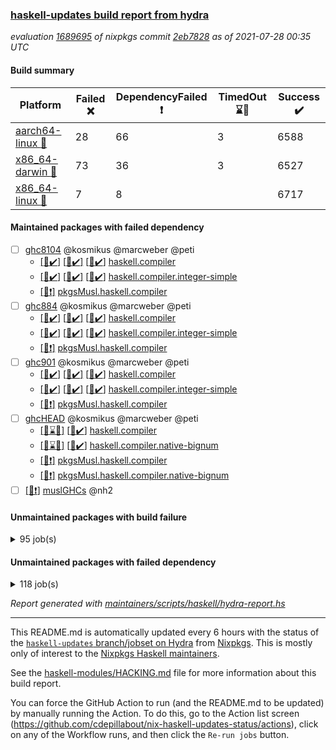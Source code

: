 ### [haskell-updates build report from hydra](https://hydra.nixos.org/jobset/nixpkgs/haskell-updates)
*evaluation [1689695](https://hydra.nixos.org/eval/1689695) of nixpkgs commit [2eb7828](https://github.com/NixOS/nixpkgs/commits/2eb7828b36e73477aac179ca58a26c9170e86d03) as of 2021-07-28 00:35 UTC*
#### Build summary

 | Platform | Failed :x: | DependencyFailed :heavy_exclamation_mark: | TimedOut :hourglass::no_entry_sign: | Success :heavy_check_mark: | 
 | --- | --- | --- | --- | --- | 
 | [aarch64-linux :iphone:](https://hydra.nixos.org/eval/1689695?filter=.aarch64-linux) | 28 | 66 | 3 | 6588 | 
 | [x86_64-darwin :apple:](https://hydra.nixos.org/eval/1689695?filter=.x86_64-darwin) | 73 | 36 | 3 | 6527 | 
 | [x86_64-linux :penguin:](https://hydra.nixos.org/eval/1689695?filter=.x86_64-linux) | 7 | 8 |  | 6717 | 
#### Maintained packages with failed dependency
- [ ] [ghc8104](https://hydra.nixos.org/eval/1689695?filter=ghc8104) @kosmikus @marcweber @peti
  - [[:iphone::heavy_check_mark:]](https://hydra.nixos.org/build/148386706) [[:apple::heavy_check_mark:]](https://hydra.nixos.org/build/148232712) [[:penguin::heavy_check_mark:]](https://hydra.nixos.org/build/148386272) [haskell.compiler](https://hydra.nixos.org/eval/1689695?filter=haskell.compiler.ghc8104)
  - [[:iphone::heavy_check_mark:]](https://hydra.nixos.org/build/148376984) [[:apple::heavy_check_mark:]](https://hydra.nixos.org/build/148228743) [[:penguin::heavy_check_mark:]](https://hydra.nixos.org/build/148380038) [haskell.compiler.integer-simple](https://hydra.nixos.org/eval/1689695?filter=haskell.compiler.integer-simple.ghc8104)
  -   [[:penguin::heavy_exclamation_mark:]](https://hydra.nixos.org/build/148658003) [pkgsMusl.haskell.compiler](https://hydra.nixos.org/eval/1689695?filter=pkgsMusl.haskell.compiler.ghc8104)
- [ ] [ghc884](https://hydra.nixos.org/eval/1689695?filter=ghc884) @kosmikus @marcweber @peti
  - [[:iphone::heavy_check_mark:]](https://hydra.nixos.org/build/148388394) [[:apple::heavy_check_mark:]](https://hydra.nixos.org/build/148239757) [[:penguin::heavy_check_mark:]](https://hydra.nixos.org/build/148377361) [haskell.compiler](https://hydra.nixos.org/eval/1689695?filter=haskell.compiler.ghc884)
  - [[:iphone::heavy_check_mark:]](https://hydra.nixos.org/build/148387955) [[:apple::heavy_check_mark:]](https://hydra.nixos.org/build/148237372) [[:penguin::heavy_check_mark:]](https://hydra.nixos.org/build/148387289) [haskell.compiler.integer-simple](https://hydra.nixos.org/eval/1689695?filter=haskell.compiler.integer-simple.ghc884)
  -   [[:penguin::heavy_exclamation_mark:]](https://hydra.nixos.org/build/148657996) [pkgsMusl.haskell.compiler](https://hydra.nixos.org/eval/1689695?filter=pkgsMusl.haskell.compiler.ghc884)
- [ ] [ghc901](https://hydra.nixos.org/eval/1689695?filter=ghc901) @kosmikus @marcweber @peti
  - [[:iphone::heavy_check_mark:]](https://hydra.nixos.org/build/148376511) [[:apple::heavy_check_mark:]](https://hydra.nixos.org/build/148231710) [[:penguin::heavy_check_mark:]](https://hydra.nixos.org/build/148378419) [haskell.compiler](https://hydra.nixos.org/eval/1689695?filter=haskell.compiler.ghc901)
  - [[:iphone::heavy_check_mark:]](https://hydra.nixos.org/build/148377636) [[:apple::heavy_check_mark:]](https://hydra.nixos.org/build/148241715) [[:penguin::heavy_check_mark:]](https://hydra.nixos.org/build/148376410) [haskell.compiler.integer-simple](https://hydra.nixos.org/eval/1689695?filter=haskell.compiler.integer-simple.ghc901)
  -   [[:penguin::heavy_exclamation_mark:]](https://hydra.nixos.org/build/148657998) [pkgsMusl.haskell.compiler](https://hydra.nixos.org/eval/1689695?filter=pkgsMusl.haskell.compiler.ghc901)
- [ ] [ghcHEAD](https://hydra.nixos.org/eval/1689695?filter=ghcHEAD) @kosmikus @marcweber @peti
  - [[:apple::hourglass::no_entry_sign:]](https://hydra.nixos.org/build/148234967) [[:penguin::heavy_check_mark:]](https://hydra.nixos.org/build/148377968) [haskell.compiler](https://hydra.nixos.org/eval/1689695?filter=haskell.compiler.ghcHEAD)
  - [[:apple::hourglass::no_entry_sign:]](https://hydra.nixos.org/build/148246756) [[:penguin::heavy_check_mark:]](https://hydra.nixos.org/build/148387511) [haskell.compiler.native-bignum](https://hydra.nixos.org/eval/1689695?filter=haskell.compiler.native-bignum.ghcHEAD)
  -  [[:penguin::heavy_exclamation_mark:]](https://hydra.nixos.org/build/148658002) [pkgsMusl.haskell.compiler](https://hydra.nixos.org/eval/1689695?filter=pkgsMusl.haskell.compiler.ghcHEAD)
  -  [[:penguin::heavy_exclamation_mark:]](https://hydra.nixos.org/build/148657997) [pkgsMusl.haskell.compiler.native-bignum](https://hydra.nixos.org/eval/1689695?filter=pkgsMusl.haskell.compiler.native-bignum.ghcHEAD)
- [ ] [[:penguin::heavy_exclamation_mark:]](https://hydra.nixos.org/build/148658001) [muslGHCs](https://hydra.nixos.org/eval/1689695?filter=muslGHCs) @nh2
#### Unmaintained packages with build failure
<details><summary>95 job(s) </summary>

- [ ] [[:iphone::heavy_check_mark:]](https://hydra.nixos.org/build/148721478) [[:apple::x:]](https://hydra.nixos.org/build/148714254) [[:penguin::heavy_check_mark:]](https://hydra.nixos.org/build/148710759) [haskellPackages.FractalArt](https://hydra.nixos.org/eval/1689695?filter=haskellPackages.FractalArt) 
- [ ] [[:iphone::heavy_check_mark:]](https://hydra.nixos.org/build/148386229) [[:apple::x:]](https://hydra.nixos.org/build/148235041) [[:penguin::heavy_check_mark:]](https://hydra.nixos.org/build/148385362) [haskellPackages.GLHUI](https://hydra.nixos.org/eval/1689695?filter=haskellPackages.GLHUI) 
- [ ] [[:iphone::x:]](https://hydra.nixos.org/build/148709468) [[:apple::heavy_check_mark:]](https://hydra.nixos.org/build/148721018) [[:penguin::heavy_check_mark:]](https://hydra.nixos.org/build/148715940) [haskellPackages.HQu](https://hydra.nixos.org/eval/1689695?filter=haskellPackages.HQu) 
- [ ] [[:iphone::x:]](https://hydra.nixos.org/build/148375155) [[:apple::heavy_check_mark:]](https://hydra.nixos.org/build/148235321) [[:penguin::heavy_check_mark:]](https://hydra.nixos.org/build/148381581) [haskellPackages.HsASA](https://hydra.nixos.org/eval/1689695?filter=haskellPackages.HsASA) 
- [ ] [[:iphone::x:]](https://hydra.nixos.org/build/148717403) [[:apple::heavy_check_mark:]](https://hydra.nixos.org/build/148713298) [[:penguin::heavy_check_mark:]](https://hydra.nixos.org/build/148719077) [haskellPackages.OrderedBits](https://hydra.nixos.org/eval/1689695?filter=haskellPackages.OrderedBits) 
- [ ] [[:iphone::heavy_check_mark:]](https://hydra.nixos.org/build/148379658) [[:apple::x:]](https://hydra.nixos.org/build/148242213) [[:penguin::heavy_check_mark:]](https://hydra.nixos.org/build/148378574) [haskellPackages.SDL-image](https://hydra.nixos.org/eval/1689695?filter=haskellPackages.SDL-image) 
- [ ] [[:iphone::heavy_check_mark:]](https://hydra.nixos.org/build/148380693) [[:apple::x:]](https://hydra.nixos.org/build/148245217) [[:penguin::heavy_check_mark:]](https://hydra.nixos.org/build/148375758) [haskellPackages.SDL-mixer](https://hydra.nixos.org/eval/1689695?filter=haskellPackages.SDL-mixer) 
- [ ] [[:iphone::heavy_check_mark:]](https://hydra.nixos.org/build/148386959) [[:apple::x:]](https://hydra.nixos.org/build/148242008) [[:penguin::heavy_check_mark:]](https://hydra.nixos.org/build/148382866) [haskellPackages.SDL-ttf](https://hydra.nixos.org/eval/1689695?filter=haskellPackages.SDL-ttf) 
- [ ] [[:iphone::x:]](https://hydra.nixos.org/build/148710644) [[:apple::heavy_check_mark:]](https://hydra.nixos.org/build/148716648) [[:penguin::heavy_check_mark:]](https://hydra.nixos.org/build/148713876) [haskellPackages.accelerate-llvm](https://hydra.nixos.org/eval/1689695?filter=haskellPackages.accelerate-llvm) 
- [ ] [[:iphone::heavy_check_mark:]](https://hydra.nixos.org/build/148717870) [[:apple::x:]](https://hydra.nixos.org/build/148718604) [[:penguin::heavy_check_mark:]](https://hydra.nixos.org/build/148711881) [haskellPackages.acid-state](https://hydra.nixos.org/eval/1689695?filter=haskellPackages.acid-state) 
- [ ] [[:iphone::heavy_check_mark:]](https://hydra.nixos.org/build/148388543) [[:apple::x:]](https://hydra.nixos.org/build/148232267) [[:penguin::heavy_check_mark:]](https://hydra.nixos.org/build/148387746) [haskellPackages.al](https://hydra.nixos.org/eval/1689695?filter=haskellPackages.al) 
- [ ] [[:iphone::heavy_check_mark:]](https://hydra.nixos.org/build/148718152) [[:apple::x:]](https://hydra.nixos.org/build/148712394) [[:penguin::heavy_check_mark:]](https://hydra.nixos.org/build/148715723) [haskellPackages.assoc-list](https://hydra.nixos.org/eval/1689695?filter=haskellPackages.assoc-list) 
- [ ] [[:iphone::heavy_check_mark:]](https://hydra.nixos.org/build/148719835) [[:apple::x:]](https://hydra.nixos.org/build/148716778) [[:penguin::heavy_check_mark:]](https://hydra.nixos.org/build/148714283) [haskellPackages.assoc-listlike](https://hydra.nixos.org/eval/1689695?filter=haskellPackages.assoc-listlike) 
- [ ] [[:iphone::heavy_check_mark:]](https://hydra.nixos.org/build/148382353) [[:apple::x:]](https://hydra.nixos.org/build/148243347) [[:penguin::heavy_check_mark:]](https://hydra.nixos.org/build/148379375) [haskellPackages.ats-format](https://hydra.nixos.org/eval/1689695?filter=haskellPackages.ats-format) 
- [ ] [[:iphone::heavy_check_mark:]](https://hydra.nixos.org/build/148711937) [[:apple::x:]](https://hydra.nixos.org/build/148719744) [[:penguin::heavy_check_mark:]](https://hydra.nixos.org/build/148718936) [haskellPackages.aws-cloudfront-signed-cookies](https://hydra.nixos.org/eval/1689695?filter=haskellPackages.aws-cloudfront-signed-cookies) 
- [ ] [[:iphone::x:]](https://hydra.nixos.org/build/148387767) [[:apple::heavy_check_mark:]](https://hydra.nixos.org/build/148228396) [[:penguin::heavy_check_mark:]](https://hydra.nixos.org/build/148384018) [haskellPackages.basic-cpuid](https://hydra.nixos.org/eval/1689695?filter=haskellPackages.basic-cpuid) 
- [ ] [[:iphone::heavy_check_mark:]](https://hydra.nixos.org/build/148384490) [[:apple::x:]](https://hydra.nixos.org/build/148237177) [[:penguin::heavy_check_mark:]](https://hydra.nixos.org/build/148382764) [haskellPackages.bindings-parport](https://hydra.nixos.org/eval/1689695?filter=haskellPackages.bindings-parport) 
- [ ] [[:iphone::heavy_check_mark:]](https://hydra.nixos.org/build/148377279) [[:apple::x:]](https://hydra.nixos.org/build/148227760) [[:penguin::heavy_check_mark:]](https://hydra.nixos.org/build/148385857) [haskellPackages.blas-hs](https://hydra.nixos.org/eval/1689695?filter=haskellPackages.blas-hs) 
- [ ] [[:iphone::heavy_check_mark:]](https://hydra.nixos.org/build/148387848) [[:apple::x:]](https://hydra.nixos.org/build/148240704) [[:penguin::heavy_check_mark:]](https://hydra.nixos.org/build/148378823) [haskellPackages.btrfs](https://hydra.nixos.org/eval/1689695?filter=haskellPackages.btrfs) 
- [ ] [[:iphone::heavy_check_mark:]](https://hydra.nixos.org/build/148714539) [[:apple::x:]](https://hydra.nixos.org/build/148709701) [[:penguin::heavy_check_mark:]](https://hydra.nixos.org/build/148711686) [haskellPackages.c2hsc](https://hydra.nixos.org/eval/1689695?filter=haskellPackages.c2hsc) 
- [ ] [[:iphone::heavy_check_mark:]](https://hydra.nixos.org/build/148713704) [[:apple::x:]](https://hydra.nixos.org/build/148716687) [[:penguin::heavy_check_mark:]](https://hydra.nixos.org/build/148710363) [haskellPackages.cas-store](https://hydra.nixos.org/eval/1689695?filter=haskellPackages.cas-store) 
- [ ] [[:iphone::x:]](https://hydra.nixos.org/build/148716819) [[:apple::heavy_check_mark:]](https://hydra.nixos.org/build/148718445) [[:penguin::heavy_check_mark:]](https://hydra.nixos.org/build/148716457) [haskellPackages.cdar-mBound](https://hydra.nixos.org/eval/1689695?filter=haskellPackages.cdar-mBound) 
- [ ] [[:iphone::heavy_check_mark:]](https://hydra.nixos.org/build/148722425) [[:apple::x:]](https://hydra.nixos.org/build/148714497) [[:penguin::heavy_check_mark:]](https://hydra.nixos.org/build/148710899) [haskellPackages.chiphunk](https://hydra.nixos.org/eval/1689695?filter=haskellPackages.chiphunk) 
- [ ] [[:iphone::heavy_check_mark:]](https://hydra.nixos.org/build/148377084) [[:apple::x:]](https://hydra.nixos.org/build/148237879) [[:penguin::heavy_check_mark:]](https://hydra.nixos.org/build/148381210) [haskellPackages.discount](https://hydra.nixos.org/eval/1689695?filter=haskellPackages.discount) 
- [ ] [[:iphone::heavy_check_mark:]](https://hydra.nixos.org/build/148719134) [[:apple::x:]](https://hydra.nixos.org/build/148721959) [[:penguin::heavy_check_mark:]](https://hydra.nixos.org/build/148716067) [haskellPackages.diskhash](https://hydra.nixos.org/eval/1689695?filter=haskellPackages.diskhash) 
- [ ] [[:iphone::heavy_check_mark:]](https://hydra.nixos.org/build/148720289) [[:apple::x:]](https://hydra.nixos.org/build/148710135) [[:penguin::heavy_check_mark:]](https://hydra.nixos.org/build/148720012) [haskellPackages.dsv](https://hydra.nixos.org/eval/1689695?filter=haskellPackages.dsv) 
- [ ] [[:iphone::x:]](https://hydra.nixos.org/build/148386073) [[:apple::x:]](https://hydra.nixos.org/build/148238078) [[:penguin::heavy_check_mark:]](https://hydra.nixos.org/build/148384215) [haskellPackages.easytensor](https://hydra.nixos.org/eval/1689695?filter=haskellPackages.easytensor) 
- [ ] [[:iphone::heavy_check_mark:]](https://hydra.nixos.org/build/148711770) [[:apple::heavy_check_mark:]](https://hydra.nixos.org/build/148717062) [[:penguin::x:]](https://hydra.nixos.org/build/148710399) [haskellPackages.env-extra](https://hydra.nixos.org/eval/1689695?filter=haskellPackages.env-extra) 
- [ ] [[:iphone::heavy_check_mark:]](https://hydra.nixos.org/build/148720383) [[:apple::x:]](https://hydra.nixos.org/build/148713994) [[:penguin::heavy_check_mark:]](https://hydra.nixos.org/build/148717200) [haskellPackages.epub-tools](https://hydra.nixos.org/eval/1689695?filter=haskellPackages.epub-tools) 
- [ ] [[:iphone::heavy_check_mark:]](https://hydra.nixos.org/build/148720092) [[:apple::x:]](https://hydra.nixos.org/build/148722420) [[:penguin::heavy_check_mark:]](https://hydra.nixos.org/build/148712294) [haskellPackages.exinst](https://hydra.nixos.org/eval/1689695?filter=haskellPackages.exinst) 
- [ ] [[:iphone::heavy_check_mark:]](https://hydra.nixos.org/build/148380324) [[:apple::x:]](https://hydra.nixos.org/build/148243022) [[:penguin::heavy_check_mark:]](https://hydra.nixos.org/build/148379064) [haskellPackages.float128](https://hydra.nixos.org/eval/1689695?filter=haskellPackages.float128) 
- [ ] [[:iphone::x:]](https://hydra.nixos.org/build/148386449) [[:apple::heavy_check_mark:]](https://hydra.nixos.org/build/148245008) [[:penguin::heavy_check_mark:]](https://hydra.nixos.org/build/148380632) [haskellPackages.freetype2](https://hydra.nixos.org/eval/1689695?filter=haskellPackages.freetype2) 
- [ ] [[:iphone::heavy_check_mark:]](https://hydra.nixos.org/build/148381451) [[:apple::x:]](https://hydra.nixos.org/build/148236256) [[:penguin::heavy_check_mark:]](https://hydra.nixos.org/build/148379530) [haskellPackages.fuzzytime](https://hydra.nixos.org/eval/1689695?filter=haskellPackages.fuzzytime) 
- [ ] [[:iphone::x:]](https://hydra.nixos.org/build/148710021) [[:apple::heavy_check_mark:]](https://hydra.nixos.org/build/148712572) [[:penguin::heavy_check_mark:]](https://hydra.nixos.org/build/148721982) [haskellPackages.geomancy](https://hydra.nixos.org/eval/1689695?filter=haskellPackages.geomancy) 
- [ ] [[:iphone::x:]](https://hydra.nixos.org/build/148717066) [[:apple::heavy_check_mark:]](https://hydra.nixos.org/build/148721521) [[:penguin::heavy_check_mark:]](https://hydra.nixos.org/build/148722563) [haskellPackages.ghc-prof](https://hydra.nixos.org/eval/1689695?filter=haskellPackages.ghc-prof) 
- [ ] [[:iphone::x:]](https://hydra.nixos.org/build/148714807) [[:apple::x:]](https://hydra.nixos.org/build/148710089) [[:penguin::x:]](https://hydra.nixos.org/build/148720777) [haskellPackages.ghc-tcplugin-api](https://hydra.nixos.org/eval/1689695?filter=haskellPackages.ghc-tcplugin-api) 
- [ ] [[:iphone::heavy_check_mark:]](https://hydra.nixos.org/build/148710561) [[:apple::x:]](https://hydra.nixos.org/build/148720555) [[:penguin::heavy_check_mark:]](https://hydra.nixos.org/build/148719176) [haskellPackages.gi-gdkx11](https://hydra.nixos.org/eval/1689695?filter=haskellPackages.gi-gdkx11) 
- [ ] [[:iphone::x:]](https://hydra.nixos.org/build/148386297) [[:penguin::heavy_check_mark:]](https://hydra.nixos.org/build/148378768) [haskellPackages.gnome-keyring](https://hydra.nixos.org/eval/1689695?filter=haskellPackages.gnome-keyring) 
- [ ] [[:apple::x:]](https://hydra.nixos.org/build/148722437) [haskellPackages.gtk-mac-integration](https://hydra.nixos.org/eval/1689695?filter=haskellPackages.gtk-mac-integration) 
- [ ] [[:iphone::heavy_exclamation_mark:]](https://hydra.nixos.org/build/148715767) [[:apple::x:]](https://hydra.nixos.org/build/148711899) [[:penguin::heavy_check_mark:]](https://hydra.nixos.org/build/148722048) [haskellPackages.gtk-traymanager](https://hydra.nixos.org/eval/1689695?filter=haskellPackages.gtk-traymanager) 
- [ ] [[:iphone::x:]](https://hydra.nixos.org/build/148709587) [[:apple::heavy_check_mark:]](https://hydra.nixos.org/build/148710594) [[:penguin::heavy_check_mark:]](https://hydra.nixos.org/build/148717413) [haskellPackages.gtk2hs-buildtools](https://hydra.nixos.org/eval/1689695?filter=haskellPackages.gtk2hs-buildtools) 
- [ ] [[:iphone::heavy_check_mark:]](https://hydra.nixos.org/build/148378624) [[:apple::x:]](https://hydra.nixos.org/build/148238099) [[:penguin::heavy_check_mark:]](https://hydra.nixos.org/build/148386621) [haskellPackages.hamid](https://hydra.nixos.org/eval/1689695?filter=haskellPackages.hamid) 
- [ ] [[:iphone::heavy_check_mark:]](https://hydra.nixos.org/build/148388520) [[:apple::x:]](https://hydra.nixos.org/build/148236081) [[:penguin::heavy_check_mark:]](https://hydra.nixos.org/build/148379977) [haskellPackages.hid](https://hydra.nixos.org/eval/1689695?filter=haskellPackages.hid) 
- [ ] [[:iphone::heavy_check_mark:]](https://hydra.nixos.org/build/148716267) [[:apple::x:]](https://hydra.nixos.org/build/148713337) [[:penguin::heavy_check_mark:]](https://hydra.nixos.org/build/148715169) [haskellPackages.higher-leveldb](https://hydra.nixos.org/eval/1689695?filter=haskellPackages.higher-leveldb) 
- [ ] [[:iphone::heavy_check_mark:]](https://hydra.nixos.org/build/148715654) [[:apple::x:]](https://hydra.nixos.org/build/148711154) [[:penguin::heavy_check_mark:]](https://hydra.nixos.org/build/148718600) [haskellPackages.highlight](https://hydra.nixos.org/eval/1689695?filter=haskellPackages.highlight) 
- [ ] [[:iphone::heavy_check_mark:]](https://hydra.nixos.org/build/148722639) [[:apple::x:]](https://hydra.nixos.org/build/148722633) [[:penguin::heavy_check_mark:]](https://hydra.nixos.org/build/148722644) [haskellPackages.hmatrix-morpheus](https://hydra.nixos.org/eval/1689695?filter=haskellPackages.hmatrix-morpheus) 
- [ ] [[:iphone::heavy_check_mark:]](https://hydra.nixos.org/build/148381409) [[:apple::x:]](https://hydra.nixos.org/build/148231990) [[:penguin::heavy_check_mark:]](https://hydra.nixos.org/build/148386087) [haskellPackages.hmidi](https://hydra.nixos.org/eval/1689695?filter=haskellPackages.hmidi) 
- [ ] [[:iphone::x:]](https://hydra.nixos.org/build/148716931) [[:apple::heavy_check_mark:]](https://hydra.nixos.org/build/148711656) [[:penguin::heavy_check_mark:]](https://hydra.nixos.org/build/148715269) [haskellPackages.hq](https://hydra.nixos.org/eval/1689695?filter=haskellPackages.hq) 
- [ ] [[:iphone::heavy_check_mark:]](https://hydra.nixos.org/build/148714072) [[:apple::x:]](https://hydra.nixos.org/build/148718373) [[:penguin::heavy_check_mark:]](https://hydra.nixos.org/build/148711828) [haskellPackages.hs](https://hydra.nixos.org/eval/1689695?filter=haskellPackages.hs) 
- [ ] [[:iphone::x:]](https://hydra.nixos.org/build/148719904) [[:apple::x:]](https://hydra.nixos.org/build/148719363) [[:penguin::x:]](https://hydra.nixos.org/build/148714004) [haskellPackages.hs-term-emulator](https://hydra.nixos.org/eval/1689695?filter=haskellPackages.hs-term-emulator) 
- [ ] [[:iphone::heavy_check_mark:]](https://hydra.nixos.org/build/148376838) [[:apple::x:]](https://hydra.nixos.org/build/148237847) [[:penguin::heavy_check_mark:]](https://hydra.nixos.org/build/148378988) [haskellPackages.hsshellscript](https://hydra.nixos.org/eval/1689695?filter=haskellPackages.hsshellscript) 
- [ ] [[:iphone::heavy_check_mark:]](https://hydra.nixos.org/build/148379298) [[:apple::x:]](https://hydra.nixos.org/build/148236693) [[:penguin::heavy_check_mark:]](https://hydra.nixos.org/build/148380136) [haskellPackages.hssourceinfo](https://hydra.nixos.org/eval/1689695?filter=haskellPackages.hssourceinfo) 
- [ ] [[:iphone::heavy_check_mark:]](https://hydra.nixos.org/build/148379418) [[:apple::x:]](https://hydra.nixos.org/build/148234578) [[:penguin::heavy_check_mark:]](https://hydra.nixos.org/build/148378234) [haskellPackages.huckleberry](https://hydra.nixos.org/eval/1689695?filter=haskellPackages.huckleberry) 
- [ ] [[:iphone::heavy_check_mark:]](https://hydra.nixos.org/build/148722252) [[:apple::x:]](https://hydra.nixos.org/build/148718668) [[:penguin::heavy_check_mark:]](https://hydra.nixos.org/build/148709571) [haskellPackages.ipcvar](https://hydra.nixos.org/eval/1689695?filter=haskellPackages.ipcvar) 
- [ ] [[:iphone::heavy_check_mark:]](https://hydra.nixos.org/build/148718589) [[:apple::x:]](https://hydra.nixos.org/build/148717987) [[:penguin::heavy_check_mark:]](https://hydra.nixos.org/build/148715174) [haskellPackages.junit-xml](https://hydra.nixos.org/eval/1689695?filter=haskellPackages.junit-xml) 
- [ ] [[:iphone::heavy_check_mark:]](https://hydra.nixos.org/build/148379723) [[:apple::x:]](https://hydra.nixos.org/build/148240214) [[:penguin::heavy_check_mark:]](https://hydra.nixos.org/build/148385462) [haskellPackages.keep-alive](https://hydra.nixos.org/eval/1689695?filter=haskellPackages.keep-alive) 
- [ ] [[:iphone::heavy_check_mark:]](https://hydra.nixos.org/build/148385160) [[:apple::x:]](https://hydra.nixos.org/build/148242876) [[:penguin::heavy_check_mark:]](https://hydra.nixos.org/build/148387899) [haskellPackages.leveldb-haskell-fork](https://hydra.nixos.org/eval/1689695?filter=haskellPackages.leveldb-haskell-fork) 
- [ ] [[:iphone::x:]](https://hydra.nixos.org/build/148718898) [[:apple::heavy_check_mark:]](https://hydra.nixos.org/build/148714771) [[:penguin::heavy_check_mark:]](https://hydra.nixos.org/build/148721902) [haskellPackages.libBF](https://hydra.nixos.org/eval/1689695?filter=haskellPackages.libBF) 
- [ ] [[:iphone::heavy_check_mark:]](https://hydra.nixos.org/build/148717245) [[:apple::x:]](https://hydra.nixos.org/build/148710026) [[:penguin::heavy_check_mark:]](https://hydra.nixos.org/build/148713675) [haskellPackages.loc](https://hydra.nixos.org/eval/1689695?filter=haskellPackages.loc) 
- [ ] [[:iphone::x:]](https://hydra.nixos.org/build/148375680) [[:apple::heavy_check_mark:]](https://hydra.nixos.org/build/148227621) [[:penguin::heavy_check_mark:]](https://hydra.nixos.org/build/148387753) [haskellPackages.long-double](https://hydra.nixos.org/eval/1689695?filter=haskellPackages.long-double) 
- [ ] [[:iphone::heavy_check_mark:]](https://hydra.nixos.org/build/148720457) [[:apple::x:]](https://hydra.nixos.org/build/148718441) [[:penguin::heavy_check_mark:]](https://hydra.nixos.org/build/148711474) [haskellPackages.mediawiki2latex](https://hydra.nixos.org/eval/1689695?filter=haskellPackages.mediawiki2latex) 
- [ ] [[:iphone::heavy_check_mark:]](https://hydra.nixos.org/build/148721288) [[:apple::x:]](https://hydra.nixos.org/build/148716118) [[:penguin::heavy_check_mark:]](https://hydra.nixos.org/build/148713620) [haskellPackages.mercury-api](https://hydra.nixos.org/eval/1689695?filter=haskellPackages.mercury-api) 
- [ ] [[:iphone::heavy_check_mark:]](https://hydra.nixos.org/build/148721681) [[:apple::x:]](https://hydra.nixos.org/build/148719565) [[:penguin::heavy_check_mark:]](https://hydra.nixos.org/build/148714464) [haskellPackages.nano-cryptr](https://hydra.nixos.org/eval/1689695?filter=haskellPackages.nano-cryptr) 
- [ ] [[:iphone::x:]](https://hydra.nixos.org/build/148721702) [[:apple::heavy_check_mark:]](https://hydra.nixos.org/build/148714907) [[:penguin::heavy_check_mark:]](https://hydra.nixos.org/build/148715466) [haskellPackages.nlopt-haskell](https://hydra.nixos.org/eval/1689695?filter=haskellPackages.nlopt-haskell) 
- [ ] [[:iphone::heavy_check_mark:]](https://hydra.nixos.org/build/148718078) [[:apple::x:]](https://hydra.nixos.org/build/148715036) [[:penguin::heavy_check_mark:]](https://hydra.nixos.org/build/148718107) [haskellPackages.opencv](https://hydra.nixos.org/eval/1689695?filter=haskellPackages.opencv) 
- [ ] [[:iphone::heavy_check_mark:]](https://hydra.nixos.org/build/148715250) [[:apple::x:]](https://hydra.nixos.org/build/148712704) [[:penguin::heavy_check_mark:]](https://hydra.nixos.org/build/148712092) [haskellPackages.persistent-pagination](https://hydra.nixos.org/eval/1689695?filter=haskellPackages.persistent-pagination) 
- [ ] [[:iphone::x:]](https://hydra.nixos.org/build/148381222) [[:apple::heavy_check_mark:]](https://hydra.nixos.org/build/148233693) [[:penguin::heavy_check_mark:]](https://hydra.nixos.org/build/148378390) [haskellPackages.picosat](https://hydra.nixos.org/eval/1689695?filter=haskellPackages.picosat) 
- [ ] [[:iphone::heavy_check_mark:]](https://hydra.nixos.org/build/148710479) [[:apple::x:]](https://hydra.nixos.org/build/148714676) [[:penguin::heavy_check_mark:]](https://hydra.nixos.org/build/148713998) [haskellPackages.ping-wrapper](https://hydra.nixos.org/eval/1689695?filter=haskellPackages.ping-wrapper) 
- [ ] [[:iphone::heavy_check_mark:]](https://hydra.nixos.org/build/148721213) [[:apple::x:]](https://hydra.nixos.org/build/148717749) [[:penguin::heavy_check_mark:]](https://hydra.nixos.org/build/148712681) [haskellPackages.pipes-zlib](https://hydra.nixos.org/eval/1689695?filter=haskellPackages.pipes-zlib) 
- [ ] [[:iphone::heavy_check_mark:]](https://hydra.nixos.org/build/148711698) [[:apple::x:]](https://hydra.nixos.org/build/148711504) [[:penguin::heavy_check_mark:]](https://hydra.nixos.org/build/148715183) [haskellPackages.posix-socket](https://hydra.nixos.org/eval/1689695?filter=haskellPackages.posix-socket) 
- [ ] [[:iphone::heavy_check_mark:]](https://hydra.nixos.org/build/148377071) [[:apple::x:]](https://hydra.nixos.org/build/148238349) [[:penguin::heavy_check_mark:]](https://hydra.nixos.org/build/148385771) [haskellPackages.posix-timer](https://hydra.nixos.org/eval/1689695?filter=haskellPackages.posix-timer) 
- [ ] [[:iphone::heavy_check_mark:]](https://hydra.nixos.org/build/148382876) [[:apple::x:]](https://hydra.nixos.org/build/148236019) [[:penguin::heavy_check_mark:]](https://hydra.nixos.org/build/148387236) [haskellPackages.pthread](https://hydra.nixos.org/eval/1689695?filter=haskellPackages.pthread) 
- [ ] [[:iphone::x:]](https://hydra.nixos.org/build/148722088) [[:apple::heavy_check_mark:]](https://hydra.nixos.org/build/148711559) [[:penguin::heavy_check_mark:]](https://hydra.nixos.org/build/148716647) [haskellPackages.ptr-poker](https://hydra.nixos.org/eval/1689695?filter=haskellPackages.ptr-poker) 
- [ ] [[:iphone::heavy_check_mark:]](https://hydra.nixos.org/build/148713316) [[:apple::x:]](https://hydra.nixos.org/build/148710939) [[:penguin::heavy_check_mark:]](https://hydra.nixos.org/build/148716104) [haskellPackages.sandwich-webdriver](https://hydra.nixos.org/eval/1689695?filter=haskellPackages.sandwich-webdriver) 
- [ ] [[:iphone::heavy_check_mark:]](https://hydra.nixos.org/build/148379844) [[:apple::x:]](https://hydra.nixos.org/build/148239192) [[:penguin::heavy_check_mark:]](https://hydra.nixos.org/build/148386541) [haskellPackages.sdp](https://hydra.nixos.org/eval/1689695?filter=haskellPackages.sdp) 
- [ ] [[:iphone::heavy_check_mark:]](https://hydra.nixos.org/build/148379132) [[:apple::x:]](https://hydra.nixos.org/build/148242511) [[:penguin::heavy_check_mark:]](https://hydra.nixos.org/build/148385664) [haskellPackages.select](https://hydra.nixos.org/eval/1689695?filter=haskellPackages.select) 
- [ ] [[:iphone::heavy_check_mark:]](https://hydra.nixos.org/build/148384893) [[:apple::x:]](https://hydra.nixos.org/build/148237779) [[:penguin::heavy_check_mark:]](https://hydra.nixos.org/build/148375246) [haskellPackages.shared-memory](https://hydra.nixos.org/eval/1689695?filter=haskellPackages.shared-memory) 
- [ ] [[:iphone::x:]](https://hydra.nixos.org/build/148718409) [[:apple::x:]](https://hydra.nixos.org/build/148714785) [[:penguin::x:]](https://hydra.nixos.org/build/148719206) [haskellPackages.streamly-archive](https://hydra.nixos.org/eval/1689695?filter=haskellPackages.streamly-archive) 
- [ ] [[:iphone::x:]](https://hydra.nixos.org/build/148720634) [[:apple::x:]](https://hydra.nixos.org/build/148711263) [[:penguin::x:]](https://hydra.nixos.org/build/148722379) [haskellPackages.streamly-lmdb](https://hydra.nixos.org/eval/1689695?filter=haskellPackages.streamly-lmdb) 
- [ ] [[:iphone::x:]](https://hydra.nixos.org/build/148714117) [[:apple::x:]](https://hydra.nixos.org/build/148719875) [[:penguin::x:]](https://hydra.nixos.org/build/148711103) [haskellPackages.streamly-process](https://hydra.nixos.org/eval/1689695?filter=haskellPackages.streamly-process) 
- [ ] [[:iphone::heavy_check_mark:]](https://hydra.nixos.org/build/148377658) [[:apple::x:]](https://hydra.nixos.org/build/148233238) [[:penguin::heavy_check_mark:]](https://hydra.nixos.org/build/148382721) [haskellPackages.sysinfo](https://hydra.nixos.org/eval/1689695?filter=haskellPackages.sysinfo) 
- [ ] [[:iphone::heavy_check_mark:]](https://hydra.nixos.org/build/148714618) [[:apple::x:]](https://hydra.nixos.org/build/148714838) [[:penguin::heavy_check_mark:]](https://hydra.nixos.org/build/148722195) [haskellPackages.tailfile-hinotify](https://hydra.nixos.org/eval/1689695?filter=haskellPackages.tailfile-hinotify) 
- [ ] [[:iphone::x:]](https://hydra.nixos.org/build/148715427) [[:apple::x:]](https://hydra.nixos.org/build/148716636) [[:penguin::x:]](https://hydra.nixos.org/build/148719970) [haskellPackages.tasty-checklist](https://hydra.nixos.org/eval/1689695?filter=haskellPackages.tasty-checklist) 
- [ ] [[:iphone::heavy_check_mark:]](https://hydra.nixos.org/build/148714418) [[:apple::x:]](https://hydra.nixos.org/build/148714120) [[:penguin::heavy_check_mark:]](https://hydra.nixos.org/build/148721765) [haskellPackages.thyme](https://hydra.nixos.org/eval/1689695?filter=haskellPackages.thyme) 
- [ ] [[:iphone::x:]](https://hydra.nixos.org/build/148713147) [[:apple::heavy_check_mark:]](https://hydra.nixos.org/build/148714453) [[:penguin::heavy_check_mark:]](https://hydra.nixos.org/build/148714836) [haskellPackages.type-natural](https://hydra.nixos.org/eval/1689695?filter=haskellPackages.type-natural) 
- [ ] [[:iphone::heavy_check_mark:]](https://hydra.nixos.org/build/148714656) [[:apple::x:]](https://hydra.nixos.org/build/148713471) [[:penguin::heavy_check_mark:]](https://hydra.nixos.org/build/148722125) [haskellPackages.tz](https://hydra.nixos.org/eval/1689695?filter=haskellPackages.tz) 
- [ ] [[:iphone::x:]](https://hydra.nixos.org/build/148382303) [[:apple::heavy_check_mark:]](https://hydra.nixos.org/build/148238385) [[:penguin::heavy_check_mark:]](https://hydra.nixos.org/build/148379830) [haskellPackages.unicode-properties](https://hydra.nixos.org/eval/1689695?filter=haskellPackages.unicode-properties) 
- [ ] [[:iphone::x:]](https://hydra.nixos.org/build/148376980) [[:apple::heavy_check_mark:]](https://hydra.nixos.org/build/148240881) [[:penguin::heavy_check_mark:]](https://hydra.nixos.org/build/148382277) [haskellPackages.wiringPi](https://hydra.nixos.org/eval/1689695?filter=haskellPackages.wiringPi) 
- [ ] [[:iphone::heavy_check_mark:]](https://hydra.nixos.org/build/148381996) [[:apple::x:]](https://hydra.nixos.org/build/148233226) [[:penguin::heavy_check_mark:]](https://hydra.nixos.org/build/148379110) [tests.haskell.writers](https://hydra.nixos.org/eval/1689695?filter=tests.haskell.writers) 
- [ ] [[:iphone::x:]](https://hydra.nixos.org/build/148711566) [[:apple::heavy_check_mark:]](https://hydra.nixos.org/build/148713661) [[:penguin::heavy_check_mark:]](https://hydra.nixos.org/build/148720228) [haskellPackages.x86-64bit](https://hydra.nixos.org/eval/1689695?filter=haskellPackages.x86-64bit) 
- [ ] [[:iphone::heavy_check_mark:]](https://hydra.nixos.org/build/148378540) [[:apple::x:]](https://hydra.nixos.org/build/148244895) [[:penguin::heavy_check_mark:]](https://hydra.nixos.org/build/148388020) [haskellPackages.xmonad-utils](https://hydra.nixos.org/eval/1689695?filter=haskellPackages.xmonad-utils) 
- [ ] [[:iphone::heavy_check_mark:]](https://hydra.nixos.org/build/148379911) [[:apple::x:]](https://hydra.nixos.org/build/148231152) [[:penguin::heavy_check_mark:]](https://hydra.nixos.org/build/148386707) [haskellPackages.yoga](https://hydra.nixos.org/eval/1689695?filter=haskellPackages.yoga) 
- [ ] [[:iphone::heavy_check_mark:]](https://hydra.nixos.org/build/148718243) [[:apple::x:]](https://hydra.nixos.org/build/148718523) [[:penguin::heavy_check_mark:]](https://hydra.nixos.org/build/148714995) [haskellPackages.zip](https://hydra.nixos.org/eval/1689695?filter=haskellPackages.zip) 
- [ ] [[:iphone::heavy_check_mark:]](https://hydra.nixos.org/build/148381028) [[:apple::x:]](https://hydra.nixos.org/build/148246543) [[:penguin::heavy_check_mark:]](https://hydra.nixos.org/build/148388499) [haskellPackages.zot](https://hydra.nixos.org/eval/1689695?filter=haskellPackages.zot) 
- [ ] [[:iphone::heavy_check_mark:]](https://hydra.nixos.org/build/148378856) [[:apple::x:]](https://hydra.nixos.org/build/148229363) [[:penguin::heavy_check_mark:]](https://hydra.nixos.org/build/148382168) [haskellPackages.zxcvbn-c](https://hydra.nixos.org/eval/1689695?filter=haskellPackages.zxcvbn-c) 
</details>

#### Unmaintained packages with failed dependency
<details><summary>118 job(s) </summary>

- [ ] [[:iphone::heavy_exclamation_mark:]](https://hydra.nixos.org/build/148720317) [[:apple::heavy_check_mark:]](https://hydra.nixos.org/build/148710101) [[:penguin::heavy_check_mark:]](https://hydra.nixos.org/build/148721986) [haskellPackages.Chart-cairo](https://hydra.nixos.org/eval/1689695?filter=haskellPackages.Chart-cairo) 
- [ ] [[:iphone::heavy_exclamation_mark:]](https://hydra.nixos.org/build/148712618) [[:apple::heavy_check_mark:]](https://hydra.nixos.org/build/148713673) [[:penguin::heavy_check_mark:]](https://hydra.nixos.org/build/148716092) [haskellPackages.Chart-gtk](https://hydra.nixos.org/eval/1689695?filter=haskellPackages.Chart-gtk) 
- [ ] [[:iphone::heavy_exclamation_mark:]](https://hydra.nixos.org/build/148719275) [[:apple::heavy_check_mark:]](https://hydra.nixos.org/build/148713765) [[:penguin::heavy_check_mark:]](https://hydra.nixos.org/build/148714843) [haskellPackages.Chart-gtk3](https://hydra.nixos.org/eval/1689695?filter=haskellPackages.Chart-gtk3) 
- [ ] [[:iphone::heavy_exclamation_mark:]](https://hydra.nixos.org/build/148721399) [[:apple::heavy_check_mark:]](https://hydra.nixos.org/build/148709839) [[:penguin::heavy_check_mark:]](https://hydra.nixos.org/build/148717996) [haskellPackages.Chart-tests](https://hydra.nixos.org/eval/1689695?filter=haskellPackages.Chart-tests) 
- [ ] [[:iphone::heavy_exclamation_mark:]](https://hydra.nixos.org/build/148721822) [[:apple::heavy_check_mark:]](https://hydra.nixos.org/build/148721889) [[:penguin::heavy_check_mark:]](https://hydra.nixos.org/build/148718116) [haskellPackages.GtkTV](https://hydra.nixos.org/eval/1689695?filter=haskellPackages.GtkTV) 
- [ ] [[:iphone::heavy_exclamation_mark:]](https://hydra.nixos.org/build/148712868) [[:apple::heavy_check_mark:]](https://hydra.nixos.org/build/148721025) [[:penguin::heavy_check_mark:]](https://hydra.nixos.org/build/148713913) [haskellPackages.MissingK](https://hydra.nixos.org/eval/1689695?filter=haskellPackages.MissingK) 
- [ ] [[:iphone::heavy_exclamation_mark:]](https://hydra.nixos.org/build/148720513) [[:apple::heavy_check_mark:]](https://hydra.nixos.org/build/148718049) [[:penguin::heavy_check_mark:]](https://hydra.nixos.org/build/148720305) [haskellPackages.PrimitiveArray](https://hydra.nixos.org/eval/1689695?filter=haskellPackages.PrimitiveArray) 
- [ ] [[:iphone::heavy_exclamation_mark:]](https://hydra.nixos.org/build/148714278) [[:apple::heavy_check_mark:]](https://hydra.nixos.org/build/148716105) [[:penguin::heavy_check_mark:]](https://hydra.nixos.org/build/148722212) [haskellPackages.aivika-experiment-cairo](https://hydra.nixos.org/eval/1689695?filter=haskellPackages.aivika-experiment-cairo) 
- [ ] [[:iphone::heavy_check_mark:]](https://hydra.nixos.org/build/148714236) [[:apple::heavy_exclamation_mark:]](https://hydra.nixos.org/build/148711606) [[:penguin::heavy_check_mark:]](https://hydra.nixos.org/build/148714158) [haskellPackages.antiope-es](https://hydra.nixos.org/eval/1689695?filter=haskellPackages.antiope-es) 
- [ ] [bustle](https://hydra.nixos.org/eval/1689695?filter=bustle) 
  - [[:iphone::heavy_exclamation_mark:]](https://hydra.nixos.org/build/148709582) [[:penguin::heavy_check_mark:]](https://hydra.nixos.org/build/148710884) [toplevel](https://hydra.nixos.org/eval/1689695?filter=bustle)
  - [[:iphone::heavy_exclamation_mark:]](https://hydra.nixos.org/build/148715810) [[:penguin::heavy_check_mark:]](https://hydra.nixos.org/build/148720454) [haskellPackages](https://hydra.nixos.org/eval/1689695?filter=haskellPackages.bustle)
- [ ] [[:iphone::heavy_exclamation_mark:]](https://hydra.nixos.org/build/148715175) [[:apple::heavy_check_mark:]](https://hydra.nixos.org/build/148714431) [[:penguin::heavy_check_mark:]](https://hydra.nixos.org/build/148719702) [haskellPackages.cairo](https://hydra.nixos.org/eval/1689695?filter=haskellPackages.cairo) 
- [ ] [[:iphone::heavy_exclamation_mark:]](https://hydra.nixos.org/build/148711279) [[:apple::heavy_check_mark:]](https://hydra.nixos.org/build/148719329) [[:penguin::heavy_check_mark:]](https://hydra.nixos.org/build/148712741) [haskellPackages.cairo-appbase](https://hydra.nixos.org/eval/1689695?filter=haskellPackages.cairo-appbase) 
- [ ] [[:iphone::heavy_exclamation_mark:]](https://hydra.nixos.org/build/148717074) [[:apple::heavy_check_mark:]](https://hydra.nixos.org/build/148712020) [[:penguin::heavy_check_mark:]](https://hydra.nixos.org/build/148714398) [haskellPackages.cairo-canvas](https://hydra.nixos.org/eval/1689695?filter=haskellPackages.cairo-canvas) 
- [ ] [[:iphone::heavy_exclamation_mark:]](https://hydra.nixos.org/build/148711444) [[:apple::heavy_check_mark:]](https://hydra.nixos.org/build/148715533) [[:penguin::heavy_check_mark:]](https://hydra.nixos.org/build/148716603) [haskellPackages.diagrams-cairo](https://hydra.nixos.org/eval/1689695?filter=haskellPackages.diagrams-cairo) 
- [ ] [[:iphone::heavy_exclamation_mark:]](https://hydra.nixos.org/build/148714153) [[:apple::heavy_check_mark:]](https://hydra.nixos.org/build/148713946) [[:penguin::heavy_check_mark:]](https://hydra.nixos.org/build/148715636) [haskellPackages.dynamic-graph](https://hydra.nixos.org/eval/1689695?filter=haskellPackages.dynamic-graph) 
- [ ] [[:iphone::heavy_exclamation_mark:]](https://hydra.nixos.org/build/148381078) [[:apple::heavy_exclamation_mark:]](https://hydra.nixos.org/build/148241846) [[:penguin::heavy_check_mark:]](https://hydra.nixos.org/build/148385403) [haskellPackages.easytensor-vulkan](https://hydra.nixos.org/eval/1689695?filter=haskellPackages.easytensor-vulkan) 
- [ ] [[:iphone::heavy_check_mark:]](https://hydra.nixos.org/build/148717176) [[:apple::heavy_exclamation_mark:]](https://hydra.nixos.org/build/148722115) [[:penguin::heavy_check_mark:]](https://hydra.nixos.org/build/148711334) [haskellPackages.exinst-aeson](https://hydra.nixos.org/eval/1689695?filter=haskellPackages.exinst-aeson) 
- [ ] [[:iphone::heavy_check_mark:]](https://hydra.nixos.org/build/148721374) [[:apple::heavy_exclamation_mark:]](https://hydra.nixos.org/build/148711578) [[:penguin::heavy_check_mark:]](https://hydra.nixos.org/build/148720988) [haskellPackages.exinst-bytes](https://hydra.nixos.org/eval/1689695?filter=haskellPackages.exinst-bytes) 
- [ ] [[:iphone::heavy_check_mark:]](https://hydra.nixos.org/build/148715705) [[:apple::heavy_exclamation_mark:]](https://hydra.nixos.org/build/148715711) [[:penguin::heavy_check_mark:]](https://hydra.nixos.org/build/148719716) [haskellPackages.exinst-cereal](https://hydra.nixos.org/eval/1689695?filter=haskellPackages.exinst-cereal) 
- [ ] [[:iphone::heavy_check_mark:]](https://hydra.nixos.org/build/148715056) [[:apple::heavy_exclamation_mark:]](https://hydra.nixos.org/build/148719819) [[:penguin::heavy_check_mark:]](https://hydra.nixos.org/build/148720353) [haskellPackages.exinst-serialise](https://hydra.nixos.org/eval/1689695?filter=haskellPackages.exinst-serialise) 
- [ ] [[:iphone::heavy_check_mark:]](https://hydra.nixos.org/build/148714360) [[:apple::heavy_exclamation_mark:]](https://hydra.nixos.org/build/148716298) [[:penguin::heavy_check_mark:]](https://hydra.nixos.org/build/148717228) [haskellPackages.fastparser](https://hydra.nixos.org/eval/1689695?filter=haskellPackages.fastparser) 
- [ ] [[:iphone::heavy_exclamation_mark:]](https://hydra.nixos.org/build/148719414) [[:penguin::heavy_check_mark:]](https://hydra.nixos.org/build/148719111) [haskellPackages.ghcjs-dom-hello](https://hydra.nixos.org/eval/1689695?filter=haskellPackages.ghcjs-dom-hello) 
- [ ] [[:iphone::heavy_check_mark:]](https://hydra.nixos.org/build/148721164) [[:apple::heavy_exclamation_mark:]](https://hydra.nixos.org/build/148713717) [[:penguin::heavy_check_mark:]](https://hydra.nixos.org/build/148713248) [haskellPackages.gi-javascriptcore](https://hydra.nixos.org/eval/1689695?filter=haskellPackages.gi-javascriptcore) 
- [ ] [[:iphone::heavy_check_mark:]](https://hydra.nixos.org/build/148719691) [[:apple::heavy_exclamation_mark:]](https://hydra.nixos.org/build/148720170) [[:penguin::heavy_check_mark:]](https://hydra.nixos.org/build/148710909) [haskellPackages.gi-webkit2](https://hydra.nixos.org/eval/1689695?filter=haskellPackages.gi-webkit2) 
- [ ] [[:iphone::heavy_check_mark:]](https://hydra.nixos.org/build/148714513) [[:apple::heavy_exclamation_mark:]](https://hydra.nixos.org/build/148713762) [[:penguin::heavy_check_mark:]](https://hydra.nixos.org/build/148721286) [haskellPackages.gi-webkit2webextension](https://hydra.nixos.org/eval/1689695?filter=haskellPackages.gi-webkit2webextension) 
- [ ] [[:iphone::heavy_exclamation_mark:]](https://hydra.nixos.org/build/148710433) [[:apple::heavy_check_mark:]](https://hydra.nixos.org/build/148711310) [[:penguin::heavy_check_mark:]](https://hydra.nixos.org/build/148722433) [haskellPackages.gio](https://hydra.nixos.org/eval/1689695?filter=haskellPackages.gio) 
- [ ] [[:iphone::heavy_exclamation_mark:]](https://hydra.nixos.org/build/148721365) [[:apple::heavy_check_mark:]](https://hydra.nixos.org/build/148718008) [[:penguin::heavy_check_mark:]](https://hydra.nixos.org/build/148718290) [haskellPackages.glib](https://hydra.nixos.org/eval/1689695?filter=haskellPackages.glib) 
- [ ] [[:iphone::heavy_exclamation_mark:]](https://hydra.nixos.org/build/148711639) [[:apple::heavy_check_mark:]](https://hydra.nixos.org/build/148722544) [[:penguin::heavy_check_mark:]](https://hydra.nixos.org/build/148711063) [haskellPackages.goatee-gtk](https://hydra.nixos.org/eval/1689695?filter=haskellPackages.goatee-gtk) 
- [ ] [[:iphone::heavy_exclamation_mark:]](https://hydra.nixos.org/build/148717327) [[:apple::heavy_check_mark:]](https://hydra.nixos.org/build/148709685) [[:penguin::heavy_check_mark:]](https://hydra.nixos.org/build/148712287) [haskellPackages.gtk](https://hydra.nixos.org/eval/1689695?filter=haskellPackages.gtk) 
- [ ] [[:iphone::heavy_exclamation_mark:]](https://hydra.nixos.org/build/148720564) [[:apple::heavy_check_mark:]](https://hydra.nixos.org/build/148710513) [[:penguin::heavy_check_mark:]](https://hydra.nixos.org/build/148711276) [haskellPackages.gtk-helpers](https://hydra.nixos.org/eval/1689695?filter=haskellPackages.gtk-helpers) 
- [ ] [[:iphone::heavy_exclamation_mark:]](https://hydra.nixos.org/build/148719331) [[:apple::heavy_check_mark:]](https://hydra.nixos.org/build/148712998) [[:penguin::heavy_check_mark:]](https://hydra.nixos.org/build/148719506) [haskellPackages.gtk-jsinput](https://hydra.nixos.org/eval/1689695?filter=haskellPackages.gtk-jsinput) 
- [ ] [[:iphone::heavy_exclamation_mark:]](https://hydra.nixos.org/build/148721474) [[:apple::heavy_check_mark:]](https://hydra.nixos.org/build/148712577) [[:penguin::heavy_check_mark:]](https://hydra.nixos.org/build/148720111) [haskellPackages.gtk-largeTreeStore](https://hydra.nixos.org/eval/1689695?filter=haskellPackages.gtk-largeTreeStore) 
- [ ] [[:iphone::heavy_exclamation_mark:]](https://hydra.nixos.org/build/148711708) [[:apple::heavy_check_mark:]](https://hydra.nixos.org/build/148718642) [[:penguin::heavy_check_mark:]](https://hydra.nixos.org/build/148722579) [haskellPackages.gtk-simple-list-view](https://hydra.nixos.org/eval/1689695?filter=haskellPackages.gtk-simple-list-view) 
- [ ] [[:iphone::heavy_exclamation_mark:]](https://hydra.nixos.org/build/148719243) [[:apple::heavy_check_mark:]](https://hydra.nixos.org/build/148712519) [[:penguin::heavy_check_mark:]](https://hydra.nixos.org/build/148716273) [haskellPackages.gtk-toggle-button-list](https://hydra.nixos.org/eval/1689695?filter=haskellPackages.gtk-toggle-button-list) 
- [ ] [[:iphone::heavy_exclamation_mark:]](https://hydra.nixos.org/build/148716356) [[:apple::heavy_check_mark:]](https://hydra.nixos.org/build/148714746) [[:penguin::heavy_check_mark:]](https://hydra.nixos.org/build/148721771) [haskellPackages.gtk3](https://hydra.nixos.org/eval/1689695?filter=haskellPackages.gtk3) 
- [ ] [[:iphone::heavy_exclamation_mark:]](https://hydra.nixos.org/build/148713135) [[:apple::heavy_check_mark:]](https://hydra.nixos.org/build/148709742) [[:penguin::heavy_check_mark:]](https://hydra.nixos.org/build/148714248) [haskellPackages.gtk3-helpers](https://hydra.nixos.org/eval/1689695?filter=haskellPackages.gtk3-helpers) 
- [ ] [[:iphone::heavy_exclamation_mark:]](https://hydra.nixos.org/build/148718142) [[:apple::heavy_check_mark:]](https://hydra.nixos.org/build/148716758) [[:penguin::heavy_check_mark:]](https://hydra.nixos.org/build/148722274) [haskellPackages.hXmixer](https://hydra.nixos.org/eval/1689695?filter=haskellPackages.hXmixer) 
- [ ] [hello](https://hydra.nixos.org/eval/1689695?filter=hello) 
  - [[:iphone::heavy_check_mark:]](https://hydra.nixos.org/build/148380639) [[:apple::heavy_check_mark:]](https://hydra.nixos.org/build/148238783) [[:penguin::heavy_check_mark:]](https://hydra.nixos.org/build/148385546) [haskellPackages](https://hydra.nixos.org/eval/1689695?filter=haskellPackages.hello)
  -   [[:penguin::heavy_exclamation_mark:]](https://hydra.nixos.org/build/148658004) [pkgsMusl.haskellPackages](https://hydra.nixos.org/eval/1689695?filter=pkgsMusl.haskellPackages.hello)
  -   [[:penguin::heavy_check_mark:]](https://hydra.nixos.org/build/148378603) [pkgsStatic.haskell.packages.integer-simple.ghc8104](https://hydra.nixos.org/eval/1689695?filter=pkgsStatic.haskell.packages.integer-simple.ghc8104.hello)
- [ ] [[:iphone::heavy_exclamation_mark:]](https://hydra.nixos.org/build/148714848) [[:apple::heavy_check_mark:]](https://hydra.nixos.org/build/148718020) [[:penguin::heavy_check_mark:]](https://hydra.nixos.org/build/148709536) [haskellPackages.helm](https://hydra.nixos.org/eval/1689695?filter=haskellPackages.helm) 
- [ ] [[:iphone::heavy_exclamation_mark:]](https://hydra.nixos.org/build/148717842) [[:apple::heavy_check_mark:]](https://hydra.nixos.org/build/148712591) [[:penguin::heavy_check_mark:]](https://hydra.nixos.org/build/148712544) [haskellPackages.hierarchical-clustering-diagrams](https://hydra.nixos.org/eval/1689695?filter=haskellPackages.hierarchical-clustering-diagrams) 
- [ ] [[:iphone::heavy_exclamation_mark:]](https://hydra.nixos.org/build/148715669) [[:apple::heavy_check_mark:]](https://hydra.nixos.org/build/148712395) [[:penguin::heavy_check_mark:]](https://hydra.nixos.org/build/148715078) [haskellPackages.hmatrix-nlopt](https://hydra.nixos.org/eval/1689695?filter=haskellPackages.hmatrix-nlopt) 
- [ ] [[:iphone::heavy_exclamation_mark:]](https://hydra.nixos.org/build/148715393) [[:apple::heavy_check_mark:]](https://hydra.nixos.org/build/148711934) [[:penguin::heavy_check_mark:]](https://hydra.nixos.org/build/148719791) [haskellPackages.ihaskell-charts](https://hydra.nixos.org/eval/1689695?filter=haskellPackages.ihaskell-charts) 
- [ ] [[:iphone::heavy_exclamation_mark:]](https://hydra.nixos.org/build/148714701) [[:apple::heavy_check_mark:]](https://hydra.nixos.org/build/148720369) [[:penguin::heavy_check_mark:]](https://hydra.nixos.org/build/148709464) [haskellPackages.ihaskell-diagrams](https://hydra.nixos.org/eval/1689695?filter=haskellPackages.ihaskell-diagrams) 
- [ ] [[:iphone::heavy_exclamation_mark:]](https://hydra.nixos.org/build/148721934) [[:apple::heavy_check_mark:]](https://hydra.nixos.org/build/148715921) [[:penguin::heavy_check_mark:]](https://hydra.nixos.org/build/148711239) [haskellPackages.ihaskell-plot](https://hydra.nixos.org/eval/1689695?filter=haskellPackages.ihaskell-plot) 
- [ ] [[:iphone::heavy_exclamation_mark:]](https://hydra.nixos.org/build/148712889) [[:apple::heavy_check_mark:]](https://hydra.nixos.org/build/148710807) [[:penguin::heavy_check_mark:]](https://hydra.nixos.org/build/148721913) [haskellPackages.indian-language-font-converter](https://hydra.nixos.org/eval/1689695?filter=haskellPackages.indian-language-font-converter) 
- [ ] [[:iphone::heavy_exclamation_mark:]](https://hydra.nixos.org/build/148715620) [[:apple::heavy_check_mark:]](https://hydra.nixos.org/build/148711476) [[:penguin::heavy_check_mark:]](https://hydra.nixos.org/build/148720303) [haskellPackages.isiz](https://hydra.nixos.org/eval/1689695?filter=haskellPackages.isiz) 
- [ ] [[:iphone::heavy_exclamation_mark:]](https://hydra.nixos.org/build/148711839) [[:penguin::heavy_check_mark:]](https://hydra.nixos.org/build/148709620) [haskellPackages.jsaddle-webkit2gtk](https://hydra.nixos.org/eval/1689695?filter=haskellPackages.jsaddle-webkit2gtk) 
- [ ] [[:iphone::heavy_exclamation_mark:]](https://hydra.nixos.org/build/148713501) [[:apple::heavy_check_mark:]](https://hydra.nixos.org/build/148721541) [[:penguin::heavy_check_mark:]](https://hydra.nixos.org/build/148722194) [haskellPackages.jsonifier](https://hydra.nixos.org/eval/1689695?filter=haskellPackages.jsonifier) 
- [ ] [[:iphone::heavy_check_mark:]](https://hydra.nixos.org/build/148718894) [[:apple::heavy_exclamation_mark:]](https://hydra.nixos.org/build/148710861) [[:penguin::heavy_check_mark:]](https://hydra.nixos.org/build/148718400) [haskellPackages.keenser](https://hydra.nixos.org/eval/1689695?filter=haskellPackages.keenser) 
- [ ] [[:iphone::heavy_exclamation_mark:]](https://hydra.nixos.org/build/148714170) [[:apple::heavy_check_mark:]](https://hydra.nixos.org/build/148714805) [[:penguin::heavy_check_mark:]](https://hydra.nixos.org/build/148714616) [haskellPackages.keera-hails-mvc-solutions-config](https://hydra.nixos.org/eval/1689695?filter=haskellPackages.keera-hails-mvc-solutions-config) 
- [ ] [[:iphone::heavy_exclamation_mark:]](https://hydra.nixos.org/build/148714975) [[:apple::heavy_check_mark:]](https://hydra.nixos.org/build/148721753) [[:penguin::heavy_check_mark:]](https://hydra.nixos.org/build/148710050) [haskellPackages.keera-hails-mvc-view-gtk](https://hydra.nixos.org/eval/1689695?filter=haskellPackages.keera-hails-mvc-view-gtk) 
- [ ] [lens](https://hydra.nixos.org/eval/1689695?filter=lens) 
  - [[:iphone::heavy_check_mark:]](https://hydra.nixos.org/build/148716741) [[:apple::heavy_check_mark:]](https://hydra.nixos.org/build/148718537) [[:penguin::heavy_check_mark:]](https://hydra.nixos.org/build/148714858) [haskellPackages](https://hydra.nixos.org/eval/1689695?filter=haskellPackages.lens)
  -   [[:penguin::heavy_exclamation_mark:]](https://hydra.nixos.org/build/148711266) [pkgsMusl.haskellPackages](https://hydra.nixos.org/eval/1689695?filter=pkgsMusl.haskellPackages.lens)
  -   [[:penguin::heavy_check_mark:]](https://hydra.nixos.org/build/148712007) [pkgsStatic.haskell.packages.integer-simple.ghc8104](https://hydra.nixos.org/eval/1689695?filter=pkgsStatic.haskell.packages.integer-simple.ghc8104.lens)
- [ ] [[:iphone::heavy_exclamation_mark:]](https://hydra.nixos.org/build/148720823) [[:apple::heavy_check_mark:]](https://hydra.nixos.org/build/148715892) [[:penguin::heavy_check_mark:]](https://hydra.nixos.org/build/148719125) [haskellPackages.libnotify](https://hydra.nixos.org/eval/1689695?filter=haskellPackages.libnotify) 
- [ ] [[:iphone::heavy_exclamation_mark:]](https://hydra.nixos.org/build/148716672) [[:apple::heavy_check_mark:]](https://hydra.nixos.org/build/148713678) [[:penguin::heavy_check_mark:]](https://hydra.nixos.org/build/148721910) [haskellPackages.nc-indicators](https://hydra.nixos.org/eval/1689695?filter=haskellPackages.nc-indicators) 
- [ ] [[:iphone::heavy_check_mark:]](https://hydra.nixos.org/build/148715095) [[:apple::heavy_exclamation_mark:]](https://hydra.nixos.org/build/148714201) [[:penguin::heavy_check_mark:]](https://hydra.nixos.org/build/148714465) [haskellPackages.nri-env-parser](https://hydra.nixos.org/eval/1689695?filter=haskellPackages.nri-env-parser) 
- [ ] [[:iphone::heavy_check_mark:]](https://hydra.nixos.org/build/148716726) [[:apple::heavy_exclamation_mark:]](https://hydra.nixos.org/build/148716123) [[:penguin::heavy_check_mark:]](https://hydra.nixos.org/build/148719845) [haskellPackages.nri-http](https://hydra.nixos.org/eval/1689695?filter=haskellPackages.nri-http) 
- [ ] [[:iphone::heavy_check_mark:]](https://hydra.nixos.org/build/148712008) [[:apple::heavy_exclamation_mark:]](https://hydra.nixos.org/build/148718141) [[:penguin::heavy_check_mark:]](https://hydra.nixos.org/build/148714672) [haskellPackages.nri-observability](https://hydra.nixos.org/eval/1689695?filter=haskellPackages.nri-observability) 
- [ ] [[:iphone::heavy_check_mark:]](https://hydra.nixos.org/build/148709942) [[:apple::heavy_exclamation_mark:]](https://hydra.nixos.org/build/148720010) [[:penguin::heavy_check_mark:]](https://hydra.nixos.org/build/148719991) [haskellPackages.nri-prelude](https://hydra.nixos.org/eval/1689695?filter=haskellPackages.nri-prelude) 
- [ ] [[:iphone::heavy_check_mark:]](https://hydra.nixos.org/build/148714579) [[:apple::heavy_exclamation_mark:]](https://hydra.nixos.org/build/148715721) [[:penguin::heavy_check_mark:]](https://hydra.nixos.org/build/148712738) [haskellPackages.nri-redis](https://hydra.nixos.org/eval/1689695?filter=haskellPackages.nri-redis) 
- [ ] [[:iphone::heavy_check_mark:]](https://hydra.nixos.org/build/148712369) [[:apple::heavy_exclamation_mark:]](https://hydra.nixos.org/build/148713676) [[:penguin::heavy_check_mark:]](https://hydra.nixos.org/build/148710343) [haskellPackages.nri-test-encoding](https://hydra.nixos.org/eval/1689695?filter=haskellPackages.nri-test-encoding) 
- [ ] [[:iphone::heavy_check_mark:]](https://hydra.nixos.org/build/148711781) [[:apple::heavy_exclamation_mark:]](https://hydra.nixos.org/build/148710672) [[:penguin::heavy_check_mark:]](https://hydra.nixos.org/build/148717526) [haskellPackages.opencv-extra](https://hydra.nixos.org/eval/1689695?filter=haskellPackages.opencv-extra) 
- [ ] [[:iphone::heavy_exclamation_mark:]](https://hydra.nixos.org/build/148721957) [[:apple::heavy_check_mark:]](https://hydra.nixos.org/build/148714626) [[:penguin::heavy_check_mark:]](https://hydra.nixos.org/build/148714463) [haskellPackages.opentelemetry-extra](https://hydra.nixos.org/eval/1689695?filter=haskellPackages.opentelemetry-extra) 
- [ ] [[:iphone::heavy_exclamation_mark:]](https://hydra.nixos.org/build/148711617) [[:apple::heavy_check_mark:]](https://hydra.nixos.org/build/148720994) [[:penguin::heavy_check_mark:]](https://hydra.nixos.org/build/148709577) [haskellPackages.opentelemetry-lightstep](https://hydra.nixos.org/eval/1689695?filter=haskellPackages.opentelemetry-lightstep) 
- [ ] [[:iphone::heavy_check_mark:]](https://hydra.nixos.org/build/148715010) [[:apple::heavy_exclamation_mark:]](https://hydra.nixos.org/build/148715107) [[:penguin::heavy_check_mark:]](https://hydra.nixos.org/build/148721489) [haskellPackages.orgmode-parse](https://hydra.nixos.org/eval/1689695?filter=haskellPackages.orgmode-parse) 
- [ ] [[:iphone::heavy_check_mark:]](https://hydra.nixos.org/build/148713025) [[:apple::heavy_exclamation_mark:]](https://hydra.nixos.org/build/148722247) [[:penguin::heavy_check_mark:]](https://hydra.nixos.org/build/148712972) [haskellPackages.orgstat](https://hydra.nixos.org/eval/1689695?filter=haskellPackages.orgstat) 
- [ ] [[:iphone::heavy_exclamation_mark:]](https://hydra.nixos.org/build/148713142) [[:apple::heavy_check_mark:]](https://hydra.nixos.org/build/148710753) [[:penguin::heavy_check_mark:]](https://hydra.nixos.org/build/148713132) [haskellPackages.osdkeys](https://hydra.nixos.org/eval/1689695?filter=haskellPackages.osdkeys) 
- [ ] [[:iphone::heavy_exclamation_mark:]](https://hydra.nixos.org/build/148712504) [[:apple::heavy_check_mark:]](https://hydra.nixos.org/build/148717595) [[:penguin::heavy_check_mark:]](https://hydra.nixos.org/build/148712815) [haskellPackages.pango](https://hydra.nixos.org/eval/1689695?filter=haskellPackages.pango) 
- [ ] [[:iphone::heavy_exclamation_mark:]](https://hydra.nixos.org/build/148715902) [[:apple::heavy_check_mark:]](https://hydra.nixos.org/build/148716336) [[:penguin::heavy_check_mark:]](https://hydra.nixos.org/build/148710243) [haskellPackages.plot](https://hydra.nixos.org/eval/1689695?filter=haskellPackages.plot) 
- [ ] [[:iphone::heavy_check_mark:]](https://hydra.nixos.org/build/148712764) [[:apple::heavy_exclamation_mark:]](https://hydra.nixos.org/build/148711666) [[:penguin::heavy_check_mark:]](https://hydra.nixos.org/build/148716522) [haskellPackages.postgresql-replicant](https://hydra.nixos.org/eval/1689695?filter=haskellPackages.postgresql-replicant) 
- [ ] [[:iphone::heavy_check_mark:]](https://hydra.nixos.org/build/148713346) [[:apple::heavy_exclamation_mark:]](https://hydra.nixos.org/build/148719887) [[:penguin::heavy_check_mark:]](https://hydra.nixos.org/build/148709951) [haskellPackages.pretty-diff](https://hydra.nixos.org/eval/1689695?filter=haskellPackages.pretty-diff) 
- [ ] [[:iphone::heavy_exclamation_mark:]](https://hydra.nixos.org/build/148719235) [[:apple::heavy_check_mark:]](https://hydra.nixos.org/build/148715546) [[:penguin::heavy_check_mark:]](https://hydra.nixos.org/build/148714188) [haskellPackages.profiterole](https://hydra.nixos.org/eval/1689695?filter=haskellPackages.profiterole) 
- [ ] [[:iphone::heavy_exclamation_mark:]](https://hydra.nixos.org/build/148716338) [[:apple::heavy_check_mark:]](https://hydra.nixos.org/build/148722099) [[:penguin::heavy_check_mark:]](https://hydra.nixos.org/build/148714079) [haskellPackages.profiteur](https://hydra.nixos.org/eval/1689695?filter=haskellPackages.profiteur) 
- [ ] [[:iphone::heavy_exclamation_mark:]](https://hydra.nixos.org/build/148714132) [[:apple::heavy_check_mark:]](https://hydra.nixos.org/build/148714444) [[:penguin::heavy_check_mark:]](https://hydra.nixos.org/build/148722344) [haskellPackages.qr](https://hydra.nixos.org/eval/1689695?filter=haskellPackages.qr) 
- [ ] [random](https://hydra.nixos.org/eval/1689695?filter=random) 
  - [[:iphone::heavy_check_mark:]](https://hydra.nixos.org/build/148375210) [[:apple::heavy_check_mark:]](https://hydra.nixos.org/build/148237303) [[:penguin::heavy_check_mark:]](https://hydra.nixos.org/build/148382126) [haskellPackages](https://hydra.nixos.org/eval/1689695?filter=haskellPackages.random)
  -   [[:penguin::heavy_exclamation_mark:]](https://hydra.nixos.org/build/148657994) [pkgsMusl.haskellPackages](https://hydra.nixos.org/eval/1689695?filter=pkgsMusl.haskellPackages.random)
  -   [[:penguin::heavy_check_mark:]](https://hydra.nixos.org/build/148378192) [pkgsStatic.haskell.packages.integer-simple.ghc8104](https://hydra.nixos.org/eval/1689695?filter=pkgsStatic.haskell.packages.integer-simple.ghc8104.random)
- [ ] [[:iphone::heavy_exclamation_mark:]](https://hydra.nixos.org/build/148719429) [[:apple::heavy_check_mark:]](https://hydra.nixos.org/build/148709677) [[:penguin::heavy_check_mark:]](https://hydra.nixos.org/build/148717543) [haskellPackages.recursive-line-count](https://hydra.nixos.org/eval/1689695?filter=haskellPackages.recursive-line-count) 
- [ ] [[:iphone::heavy_exclamation_mark:]](https://hydra.nixos.org/build/148382733) [[:apple::heavy_check_mark:]](https://hydra.nixos.org/build/148231062) [[:penguin::heavy_check_mark:]](https://hydra.nixos.org/build/148385844) [haskellPackages.rounded](https://hydra.nixos.org/eval/1689695?filter=haskellPackages.rounded) 
- [ ] [[:iphone::heavy_check_mark:]](https://hydra.nixos.org/build/148713062) [[:apple::heavy_exclamation_mark:]](https://hydra.nixos.org/build/148711238) [[:penguin::heavy_check_mark:]](https://hydra.nixos.org/build/148718991) [haskellPackages.scan-metadata](https://hydra.nixos.org/eval/1689695?filter=haskellPackages.scan-metadata) 
- [ ] [[:iphone::heavy_exclamation_mark:]](https://hydra.nixos.org/build/148716396) [[:apple::heavy_check_mark:]](https://hydra.nixos.org/build/148710219) [[:penguin::heavy_check_mark:]](https://hydra.nixos.org/build/148712612) [haskellPackages.sdl2-cairo](https://hydra.nixos.org/eval/1689695?filter=haskellPackages.sdl2-cairo) 
- [ ] [[:iphone::heavy_check_mark:]](https://hydra.nixos.org/build/148383965) [[:apple::heavy_exclamation_mark:]](https://hydra.nixos.org/build/148238815) [[:penguin::heavy_check_mark:]](https://hydra.nixos.org/build/148387828) [haskellPackages.sdp-binary](https://hydra.nixos.org/eval/1689695?filter=haskellPackages.sdp-binary) 
- [ ] [[:iphone::heavy_check_mark:]](https://hydra.nixos.org/build/148387442) [[:apple::heavy_exclamation_mark:]](https://hydra.nixos.org/build/148235323) [[:penguin::heavy_check_mark:]](https://hydra.nixos.org/build/148384945) [haskellPackages.sdp-deepseq](https://hydra.nixos.org/eval/1689695?filter=haskellPackages.sdp-deepseq) 
- [ ] [[:iphone::heavy_check_mark:]](https://hydra.nixos.org/build/148716554) [[:apple::heavy_exclamation_mark:]](https://hydra.nixos.org/build/148714489) [[:penguin::heavy_check_mark:]](https://hydra.nixos.org/build/148711084) [haskellPackages.sdp-hashable](https://hydra.nixos.org/eval/1689695?filter=haskellPackages.sdp-hashable) 
- [ ] [[:iphone::heavy_check_mark:]](https://hydra.nixos.org/build/148382378) [[:apple::heavy_exclamation_mark:]](https://hydra.nixos.org/build/148227654) [[:penguin::heavy_check_mark:]](https://hydra.nixos.org/build/148386468) [haskellPackages.sdp-io](https://hydra.nixos.org/eval/1689695?filter=haskellPackages.sdp-io) 
- [ ] [[:iphone::heavy_check_mark:]](https://hydra.nixos.org/build/148717742) [[:apple::heavy_exclamation_mark:]](https://hydra.nixos.org/build/148718051) [[:penguin::heavy_check_mark:]](https://hydra.nixos.org/build/148715301) [haskellPackages.sdp-quickcheck](https://hydra.nixos.org/eval/1689695?filter=haskellPackages.sdp-quickcheck) 
- [ ] [[:iphone::heavy_check_mark:]](https://hydra.nixos.org/build/148713387) [[:apple::heavy_exclamation_mark:]](https://hydra.nixos.org/build/148714241) [[:penguin::heavy_check_mark:]](https://hydra.nixos.org/build/148713595) [haskellPackages.sdp4bytestring](https://hydra.nixos.org/eval/1689695?filter=haskellPackages.sdp4bytestring) 
- [ ] [[:iphone::heavy_check_mark:]](https://hydra.nixos.org/build/148713074) [[:apple::heavy_exclamation_mark:]](https://hydra.nixos.org/build/148714794) [[:penguin::heavy_check_mark:]](https://hydra.nixos.org/build/148714648) [haskellPackages.sdp4text](https://hydra.nixos.org/eval/1689695?filter=haskellPackages.sdp4text) 
- [ ] [[:iphone::heavy_check_mark:]](https://hydra.nixos.org/build/148710346) [[:apple::heavy_exclamation_mark:]](https://hydra.nixos.org/build/148714373) [[:penguin::heavy_check_mark:]](https://hydra.nixos.org/build/148709667) [haskellPackages.sdp4unordered](https://hydra.nixos.org/eval/1689695?filter=haskellPackages.sdp4unordered) 
- [ ] [[:iphone::heavy_check_mark:]](https://hydra.nixos.org/build/148715657) [[:apple::heavy_exclamation_mark:]](https://hydra.nixos.org/build/148714432) [[:penguin::heavy_check_mark:]](https://hydra.nixos.org/build/148716117) [haskellPackages.sdp4vector](https://hydra.nixos.org/eval/1689695?filter=haskellPackages.sdp4vector) 
- [ ] [[:iphone::heavy_check_mark:]](https://hydra.nixos.org/build/148722000) [[:apple::heavy_exclamation_mark:]](https://hydra.nixos.org/build/148720183) [[:penguin::heavy_check_mark:]](https://hydra.nixos.org/build/148718528) [haskellPackages.serversession-backend-acid-state](https://hydra.nixos.org/eval/1689695?filter=haskellPackages.serversession-backend-acid-state) 
- [ ] [[:iphone::heavy_exclamation_mark:]](https://hydra.nixos.org/build/148716622) [[:apple::heavy_check_mark:]](https://hydra.nixos.org/build/148716170) [[:penguin::heavy_check_mark:]](https://hydra.nixos.org/build/148712027) [haskellPackages.sized](https://hydra.nixos.org/eval/1689695?filter=haskellPackages.sized) 
- [ ] [[:iphone::heavy_exclamation_mark:]](https://hydra.nixos.org/build/148720055) [[:apple::heavy_check_mark:]](https://hydra.nixos.org/build/148711157) [[:penguin::heavy_check_mark:]](https://hydra.nixos.org/build/148711793) [haskellPackages.slope-field](https://hydra.nixos.org/eval/1689695?filter=haskellPackages.slope-field) 
- [ ] [splot](https://hydra.nixos.org/eval/1689695?filter=splot) 
  - [[:iphone::heavy_exclamation_mark:]](https://hydra.nixos.org/build/148713420) [[:apple::heavy_check_mark:]](https://hydra.nixos.org/build/148722295) [[:penguin::heavy_check_mark:]](https://hydra.nixos.org/build/148713280) [toplevel](https://hydra.nixos.org/eval/1689695?filter=splot)
  - [[:iphone::heavy_exclamation_mark:]](https://hydra.nixos.org/build/148713696) [[:apple::heavy_check_mark:]](https://hydra.nixos.org/build/148715526) [[:penguin::heavy_check_mark:]](https://hydra.nixos.org/build/148720051) [haskellPackages](https://hydra.nixos.org/eval/1689695?filter=haskellPackages.splot)
- [ ] [taskell](https://hydra.nixos.org/eval/1689695?filter=taskell) 
  - [[:iphone::heavy_check_mark:]](https://hydra.nixos.org/build/148710264) [[:apple::heavy_exclamation_mark:]](https://hydra.nixos.org/build/148711970) [[:penguin::heavy_check_mark:]](https://hydra.nixos.org/build/148710580) [toplevel](https://hydra.nixos.org/eval/1689695?filter=taskell)
  - [[:iphone::heavy_check_mark:]](https://hydra.nixos.org/build/148720150) [[:apple::heavy_exclamation_mark:]](https://hydra.nixos.org/build/148716564) [[:penguin::heavy_check_mark:]](https://hydra.nixos.org/build/148711493) [haskellPackages](https://hydra.nixos.org/eval/1689695?filter=haskellPackages.taskell)
- [ ] [[:iphone::heavy_check_mark:]](https://hydra.nixos.org/build/148722219) [[:apple::heavy_exclamation_mark:]](https://hydra.nixos.org/build/148717788) [[:penguin::heavy_check_mark:]](https://hydra.nixos.org/build/148714919) [haskellPackages.tasty-test-reporter](https://hydra.nixos.org/eval/1689695?filter=haskellPackages.tasty-test-reporter) 
- [ ] [[:iphone::heavy_exclamation_mark:]](https://hydra.nixos.org/build/148709756) [[:apple::heavy_check_mark:]](https://hydra.nixos.org/build/148718013) [[:penguin::heavy_check_mark:]](https://hydra.nixos.org/build/148722060) [haskellPackages.threadscope](https://hydra.nixos.org/eval/1689695?filter=haskellPackages.threadscope) 
- [ ] [[:iphone::heavy_exclamation_mark:]](https://hydra.nixos.org/build/148711264) [[:apple::heavy_check_mark:]](https://hydra.nixos.org/build/148722485) [[:penguin::heavy_check_mark:]](https://hydra.nixos.org/build/148722348) [haskellPackages.timeplot](https://hydra.nixos.org/eval/1689695?filter=haskellPackages.timeplot) 
- [ ] [[:iphone::heavy_exclamation_mark:]](https://hydra.nixos.org/build/148384125) [[:apple::heavy_check_mark:]](https://hydra.nixos.org/build/148232107) [[:penguin::heavy_check_mark:]](https://hydra.nixos.org/build/148383299) [haskellPackages.unicode-names](https://hydra.nixos.org/eval/1689695?filter=haskellPackages.unicode-names) 
- [ ] [[:iphone::heavy_exclamation_mark:]](https://hydra.nixos.org/build/148718038) [[:penguin::heavy_check_mark:]](https://hydra.nixos.org/build/148722142) [haskellPackages.webkit2gtk3-javascriptcore](https://hydra.nixos.org/eval/1689695?filter=haskellPackages.webkit2gtk3-javascriptcore) 
- [ ] [[:iphone::heavy_exclamation_mark:]](https://hydra.nixos.org/build/148717018) [[:apple::heavy_check_mark:]](https://hydra.nixos.org/build/148715588) [[:penguin::heavy_check_mark:]](https://hydra.nixos.org/build/148720949) [haskellPackages.wholepixels](https://hydra.nixos.org/eval/1689695?filter=haskellPackages.wholepixels) 
- [ ] [[:iphone::heavy_check_mark:]](https://hydra.nixos.org/build/148375358) [[:apple::heavy_exclamation_mark:]](https://hydra.nixos.org/build/148237806) [[:penguin::heavy_check_mark:]](https://hydra.nixos.org/build/148375618) [haskellPackages.xbattbar](https://hydra.nixos.org/eval/1689695?filter=haskellPackages.xbattbar) 
- [ ] [[:iphone::heavy_exclamation_mark:]](https://hydra.nixos.org/build/148717215) [[:apple::heavy_check_mark:]](https://hydra.nixos.org/build/148713481) [[:penguin::heavy_check_mark:]](https://hydra.nixos.org/build/148719493) [haskellPackages.xdot](https://hydra.nixos.org/eval/1689695?filter=haskellPackages.xdot) 
- [ ] [[:iphone::heavy_exclamation_mark:]](https://hydra.nixos.org/build/148715313) [[:apple::heavy_check_mark:]](https://hydra.nixos.org/build/148715916) [[:penguin::heavy_check_mark:]](https://hydra.nixos.org/build/148713865) [haskellPackages.xmonad-screenshot](https://hydra.nixos.org/eval/1689695?filter=haskellPackages.xmonad-screenshot) 
- [ ] [[:iphone::heavy_exclamation_mark:]](https://hydra.nixos.org/build/148721544) [[:apple::heavy_check_mark:]](https://hydra.nixos.org/build/148712412) [[:penguin::heavy_check_mark:]](https://hydra.nixos.org/build/148709581) [haskellPackages.yesod-media-simple](https://hydra.nixos.org/eval/1689695?filter=haskellPackages.yesod-media-simple) 
- [ ] [[:iphone::heavy_exclamation_mark:]](https://hydra.nixos.org/build/148715681) [[:apple::heavy_check_mark:]](https://hydra.nixos.org/build/148715433) [[:penguin::heavy_check_mark:]](https://hydra.nixos.org/build/148718336) [haskellPackages.yi-frontend-pango](https://hydra.nixos.org/eval/1689695?filter=haskellPackages.yi-frontend-pango) 
</details>

*Report generated with [maintainers/scripts/haskell/hydra-report.hs](https://github.com/NixOS/nixpkgs/blob/haskell-updates/maintainers/scripts/haskell/hydra-report.sh)*


----------------------------------------------------------------------

This README.md is automatically updated every 6 hours with the status of the
[`haskell-updates` branch/jobset on Hydra](https://hydra.nixos.org/jobset/nixpkgs/haskell-updates)
from [Nixpkgs](https://github.com/NixOS/nixpkgs).  This is mostly only of
interest to the [Nixpkgs Haskell maintainers](https://github.com/orgs/NixOS/teams/haskell).

See the
[haskell-modules/HACKING.md](https://github.com/NixOS/nixpkgs/blob/haskell-updates/pkgs/development/haskell-modules/HACKING.md)
file for more information about this build report.

You can force the GitHub Action to run (and the README.md to be updated) by
manually running the Action.  To do this, go to the Action list screen
(https://github.com/cdepillabout/nix-haskell-updates-status/actions),
click on any of the Workflow runs, and then click the `Re-run jobs` button.
